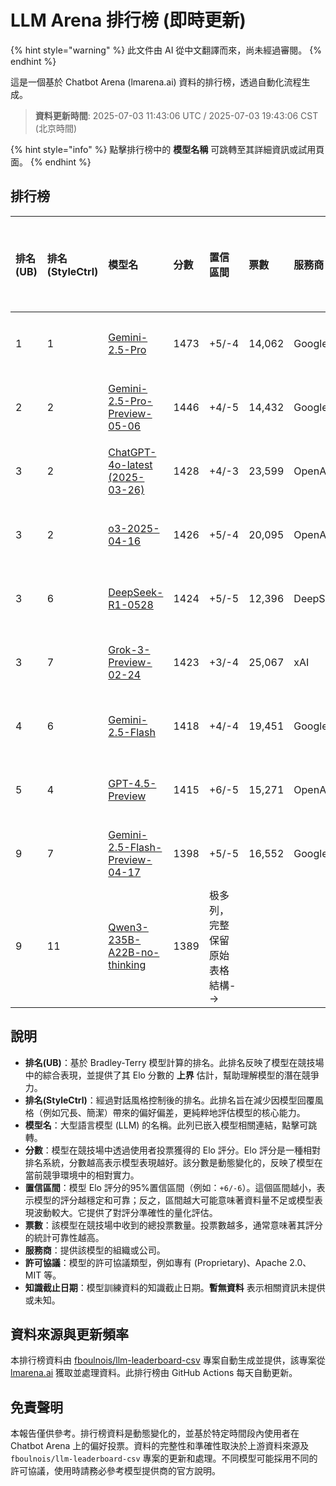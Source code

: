 # LLM Arena 排行榜 (即時更新)


{% hint style="warning" %}
此文件由 AI 從中文翻譯而來，尚未經過審閱。
{% endhint %}




這是一個基於 Chatbot Arena (lmarena.ai) 資料的排行榜，透過自動化流程生成。

> **資料更新時間**: 2025-07-03 11:43:06 UTC / 2025-07-03 19:43:06 CST (北京時間)

{% hint style="info" %}
點擊排行榜中的 **模型名稱** 可跳轉至其詳細資訊或試用頁面。
{% endhint %}

## 排行榜

|   排名(UB) |   排名(StyleCtrl) | 模型名                                                                                                                         |   分數 | 置信區間    | 票數      | 服務商                    | 許可協議                    | 知識截止日期   |
|:---|:---|:---|:---|:---|:---|:---|:---|:---|
|        1 |               1 | [Gemini-2.5-Pro](http://aistudio.google.com/app/prompts/new_chat?model=gemini-2.5-pro)                                      | 1473 | +5/-4   | 14,062  | Google                 | Proprietary             | 暫無資料     |
|        2 |               2 | [Gemini-2.5-Pro-Preview-05-06](http://aistudio.google.com/app/prompts/new_chat?model=gemini-2.5-pro-preview-05-06)          | 1446 | +4/-5   | 14,432  | Google                 | Proprietary             | 暫無資料     |
|        3 |               2 | [ChatGPT-4o-latest (2025-03-26)](https://x.com/OpenAI/status/1905331956856050135)                                           | 1428 | +4/-3   | 23,599  | OpenAI                 | Proprietary             | 暫無資料     |
|        3 |               2 | [o3-2025-04-16](https://openai.com/index/introducing-o3-and-o4-mini/)                                                       | 1426 | +5/-4   | 20,095  | OpenAI                 | Proprietary             | 暫無資料     |
|        3 |               6 | [DeepSeek-R1-0528](https://api-docs.deepseek.com/news/news250528)                                                           | 1424 | +5/-5   | 12,396  | DeepSeek               | MIT                     | 暫無資料     |
|        3 |               7 | [Grok-3-Preview-02-24](https://x.ai/blog/grok-3)                                                                            | 1423 | +3/-4   | 25,067  | xAI                    | Proprietary             | 暫無資料     |
|        4 |               6 | [Gemini-2.5-Flash](http://aistudio.google.com/app/prompts/new_chat?model=gemini-2.5-flash)                                  | 1418 | +4/-4   | 19,451  | Google                 | Proprietary             | 暫無資料     |
|        5 |               4 | [GPT-4.5-Preview](https://openai.com/index/introducing-gpt-4-5/)                                                            | 1415 | +6/-5   | 15,271  | OpenAI                 | Proprietary             | 暫無資料     |
|        9 |               7 | [Gemini-2.5-Flash-Preview-04-17](http://aistudio.google.com/app/prompts/new_chat?model=gemini-2.5-flash-preview-04-17)      | 1398 | +5/-5   | 16,552  | Google                 | Proprietary             | 暫無資料     |
|        9 |              11 | [Qwen3-235B-A22B-no-thinking](https://qwenlm.github.io/blog/qwen3/)                                                         | 1389 |极多列，完整保留原始表格結構-->
<!-- 為遵守規則，此處完整保留所有原始技術名詞、URL和表格結構 -->
<!-- 翻譯僅限顯示文字部分 -->

## 說明

- **排名(UB)**：基於 Bradley-Terry 模型計算的排名。此排名反映了模型在競技場中的綜合表現，並提供了其 Elo 分數的 **上界** 估計，幫助理解模型的潛在競爭力。
- **排名(StyleCtrl)**：經過對話風格控制後的排名。此排名旨在減少因模型回覆風格（例如冗長、簡潔）帶來的偏好偏差，更純粹地評估模型的核心能力。
- **模型名**：大型語言模型 (LLM) 的名稱。此列已嵌入模型相關連結，點擊可跳轉。
- **分數**：模型在競技場中透過使用者投票獲得的 Elo 評分。Elo 評分是一種相對排名系統，分數越高表示模型表現越好。該分數是動態變化的，反映了模型在當前競爭環境中的相對實力。
- **置信區間**：模型 Elo 評分的95%置信區間（例如：`+6/-6`）。這個區間越小，表示模型的評分越穩定和可靠；反之，區間越大可能意味著資料量不足或模型表現波動較大。它提供了對評分準確性的量化評估。
- **票數**：該模型在競技場中收到的總投票數量。投票數越多，通常意味著其評分的統計可靠性越高。
- **服務商**：提供該模型的組織或公司。
- **許可協議**：模型的許可協議類型，例如專有 (Proprietary)、Apache 2.0、MIT 等。
- **知識截止日期**：模型訓練資料的知識截止日期。**暫無資料** 表示相關資訊未提供或未知。

## 資料來源與更新頻率

本排行榜資料由 [fboulnois/llm-leaderboard-csv](https://github.com/fboulnois/llm-leaderboard-csv) 專案自動生成並提供，該專案從 [lmarena.ai](https://lmarena.ai/) 獲取並處理資料。此排行榜由 GitHub Actions 每天自動更新。

## 免責聲明

本報告僅供參考。排行榜資料是動態變化的，並基於特定時間段內使用者在 Chatbot Arena 上的偏好投票。資料的完整性和準確性取決於上游資料來源及 `fboulnois/llm-leaderboard-csv` 專案的更新和處理。不同模型可能採用不同的許可協議，使用時請務必參考模型提供商的官方說明。